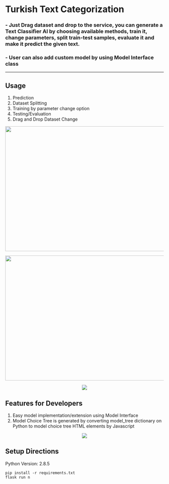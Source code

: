 # Turkish Text Categorization

### - Just Drag dataset and drop to the service, you can generate a Text Classifier AI by choosing available methods, train it, change parameters, split train-test samples, evaluate it and make it predict the given text.

### - User can also add custom model by using Model Interface class
    
---
## Usage    


1.  Prediction
2.  Dataset Splitting
3.  Training by parameter change option
4.  Testing/Evaluation
5.  Drag and Drop Dataset Change


<p align="center">
  <img width =704 height=396 src="https://github.com/DevMilk/AutoNLPClassifier/blob/main/usage/screenshot.png">
</p>        
<p align="center">
  <img width =704 height=396 src="https://github.com/DevMilk/AutoNLPClassifier/blob/main/usage/screenshot2.png">
</p>       
<p align="center">
    <img src="https://github.com/DevMilk/AutoNLPClassifier/blob/main/usage/usage.gif">
</p>            

## Features for Developers    

1.  Easy model implementation/extension using Model Interface
2.  Model Choice Tree is generated by converting model_tree dictionary on Python to model choice tree HTML elements by Javascript 

<p align="center">
    <img src="https://github.com/DevMilk/AutoNLPClassifier/blob/main/usage/screenshot3.png">
</p>     

## Setup Directions

Python Version: 2.8.5

    pip install -r requirements.txt
    flask run n


